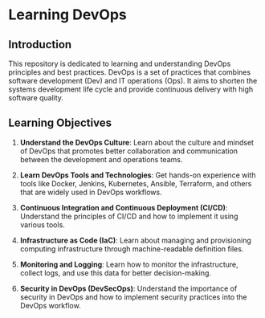 # Learning DevOps

## Introduction

This repository is dedicated to learning and understanding DevOps principles and best practices. DevOps is a set of practices that combines software development (Dev) and IT operations (Ops). It aims to shorten the systems development life cycle and provide continuous delivery with high software quality.

## Learning Objectives

1. **Understand the DevOps Culture**: Learn about the culture and mindset of DevOps that promotes better collaboration and communication between the development and operations teams.

2. **Learn DevOps Tools and Technologies**: Get hands-on experience with tools like Docker, Jenkins, Kubernetes, Ansible, Terraform, and others that are widely used in DevOps workflows.

3. **Continuous Integration and Continuous Deployment (CI/CD)**: Understand the principles of CI/CD and how to implement it using various tools.

4. **Infrastructure as Code (IaC)**: Learn about managing and provisioning computing infrastructure through machine-readable definition files.

5. **Monitoring and Logging**: Learn how to monitor the infrastructure, collect logs, and use this data for better decision-making.

6. **Security in DevOps (DevSecOps)**: Understand the importance of security in DevOps and how to implement security practices into the DevOps workflow.

